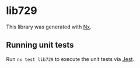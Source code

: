 # lib729

This library was generated with [Nx](https://nx.dev).

## Running unit tests

Run `nx test lib729` to execute the unit tests via [Jest](https://jestjs.io).
